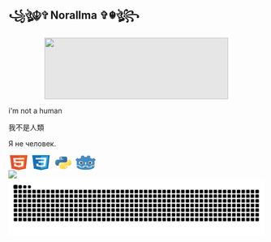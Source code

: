 ## ꧁ঔৣ☬✞ Norallma ✞☬ঔৣ꧂

<img style="display: block;-webkit-user-select: none;margin: auto;cursor: zoom-in;background-color: hsl(0, 0%, 90%);transition: background-color 300ms;" src="https://i.pinimg.com/736x/54/a7/59/54a759f4ef740565d2c557ac7de43a42.jpg" width="362" height="121">

i'm not a human

我不是人類

Я не человек.

<div>
<img align="center" alt="HTML" height="30" width="40" src="https://raw.githubusercontent.com/devicons/devicon/master/icons/html5/html5-original.svg">
<img align="center" alt="CSS" height="30" width="40" src="https://raw.githubusercontent.com/devicons/devicon/master/icons/css3/css3-original.svg">
<img align="center" alt="Python" height="30" width="40" src="https://raw.githubusercontent.com/devicons/devicon/master/icons/python/python-original.svg">
<img align="center" alt="godot" height="30" width="40" src="https://raw.githubusercontent.com/devicons/devicon/master/icons/godot/godot-original.svg">

</div>
<img src="https://github-readme-stats.vercel.app/api?username=Norallma&show_icons=true&theme=shadow_red">

<picture>
  <source media="(prefers-color-scheme: dark)" srcset="https://raw.githubusercontent.com/Norallma/Norallma/output/github-contribution-grid-snake-dark.svg">
  <source media="(prefers-color-scheme: light)" srcset="https://raw.githubusercontent.com/Norallma/Norallma/output/github-contribution-grid-snake.svg">
  <img alt="github contribution grid snake animation" src="https://raw.githubusercontent.com/Norallma/Norallma/output/github-contribution-grid-snake.svg">
</picture>
